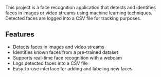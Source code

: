This project is a face recognition application that detects and identifies faces in images or video streams using machine learning techniques. Detected faces are logged into a CSV file for tracking purposes.

## Features

- Detects faces in images and video streams
- Identifies known faces from a pre-trained dataset
- Supports real-time face recognition with a webcam
- Logs detected faces into a CSV file 
- Easy-to-use interface for adding and labeling new faces
